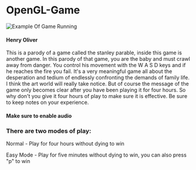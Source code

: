 # OpenGL-Game
![Example Of Game Running](https://wefewijowij3o32j.com/gif.gif)
#### Henry Oliver

This is a parody of a game called the stanley parable, inside this game is another game. In this parody of that game, you are the baby and must crawl away from danger. You control his movement with the W A S D keys and if he reaches the fire you fail. It's a very meaningful game all about the desperation and tedium of endlessly confronting the demands of family life. I think the art world will really take notice. But of course the message of the game only becomes clear after you have been playing it for four hours. So why don't you give it four hours of play to make sure it is effective. Be sure to keep notes on your experience.

#### Make sure to enable audio

### There are two modes of play:

Normal - Play for four hours without dying to win

Easy Mode - Play for five minutes without dying to win, you can also press "p" to win

